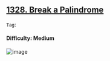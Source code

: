 ## [1328. Break a Palindrome](https://leetcode.com/problems/break-a-palindrome/)

```Tag```:

#### Difficulty: Medium


![image](https://user-images.githubusercontent.com/35042430/228003149-f71b460e-dbb2-402c-ae37-4e59eac40b60.png)
